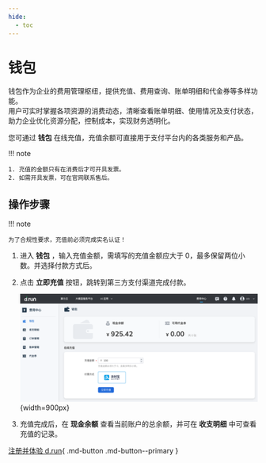 ```yaml
---
hide:
  - toc
---
```


# 钱包

钱包作为企业的费用管理枢纽，提供充值、费用查询、账单明细和代金券等多样功能。  
用户可实时掌握各项资源的消费动态，清晰查看账单明细、使用情况及支付状态，  
助力企业优化资源分配，控制成本，实现财务透明化。  

您可通过 **钱包** 在线充值，充值余额可直接用于支付平台内的各类服务和产品。

!!! note

    1. 充值的金额只有在消费后才可开具发票。
    2. 如需开具发票，可在官网联系售后。

## 操作步骤

!!! note

    为了合规性要求，充值前必须完成实名认证！

1. 进入 **钱包** ，输入充值金额，需填写的充值金额应大于 0，最多保留两位小数。并选择付款方式后。

2. 点击 **立即充值** 按钮，跳转到第三方支付渠道完成付款。

    ![charge](images/charge.png){width=900px}

3. 充值完成后，在 **现金余额** 查看当前账户的总余额，并可在 **收支明细** 中可查看充值的记录。

[注册并体验 d.run](https://console.d.run/){ .md-button .md-button--primary }
